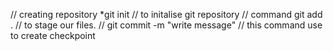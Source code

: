 // creating repository
*git init 
// to initalise git repository
// command git add .
// to stage our files.
// git commit -m "write message"
// this command use to create checkpoint
